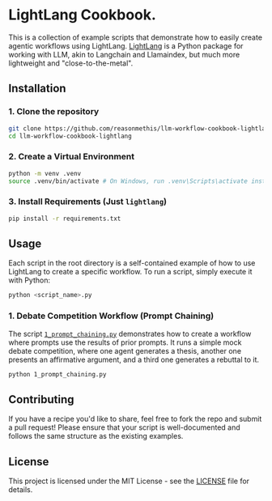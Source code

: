# LightLang Cookbook.

This is a collection of example scripts that demonstrate how to easily create agentic workflows using LightLang. [LightLang](https://github.com/reasonmethis/lightlang) is a Python package for working with LLM, akin to Langchain and Llamaindex, but much more lightweight and "close-to-the-metal".

## Installation

### 1. Clone the repository

```bash
git clone https://github.com/reasonmethis/llm-workflow-cookbook-lightlang.git
cd llm-workflow-cookbook-lightlang
```

### 2. Create a Virtual Environment

```bash
python -m venv .venv
source .venv/bin/activate # On Windows, run .venv\Scripts\activate instead
```

### 3. Install Requirements (Just `lightlang`)

```bash
pip install -r requirements.txt
```

## Usage

Each script in the root directory is a self-contained example of how to use LightLang to create a specific workflow. To run a script, simply execute it with Python:

```bash
python <script_name>.py
```

### 1. Debate Competition Workflow (Prompt Chaining)
The script [`1_prompt_chaining.py`](1_prompt_chaining.py) demonstrates how to create a workflow where prompts use the results of prior prompts. It runs a simple mock debate competition, where one agent generates a thesis, another one presents an affirmative argument, and a third one generates a rebuttal to it.

```bash
python 1_prompt_chaining.py
```

## Contributing

If you have a recipe you'd like to share, feel free to fork the repo and submit a pull request! Please ensure that your script is well-documented and follows the same structure as the existing examples.

## License

This project is licensed under the MIT License - see the [LICENSE](LICENSE) file for details.
